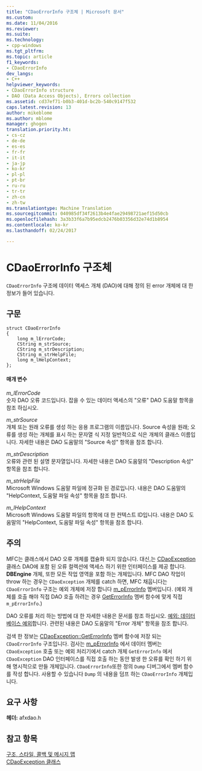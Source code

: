 ```yaml
---
title: "CDaoErrorInfo 구조체 | Microsoft 문서"
ms.custom: 
ms.date: 11/04/2016
ms.reviewer: 
ms.suite: 
ms.technology:
- cpp-windows
ms.tgt_pltfrm: 
ms.topic: article
f1_keywords:
- CDaoErrorInfo
dev_langs:
- C++
helpviewer_keywords:
- CDaoErrorInfo structure
- DAO (Data Access Objects), Errors collection
ms.assetid: cd37ef71-b0b3-401d-bc2b-540c9147f532
caps.latest.revision: 13
author: mikeblome
ms.author: mblome
manager: ghogen
translation.priority.ht:
- cs-cz
- de-de
- es-es
- fr-fr
- it-it
- ja-jp
- ko-kr
- pl-pl
- pt-br
- ru-ru
- tr-tr
- zh-cn
- zh-tw
ms.translationtype: Machine Translation
ms.sourcegitcommit: 040985df34f2613b4e4fae29498721aef15d50cb
ms.openlocfilehash: 3a3b33f6a7b95edcb2476b03356d32e74d1b8954
ms.contentlocale: ko-kr
ms.lasthandoff: 02/24/2017

---
```

# <a name="cdaoerrorinfo-structure"></a>CDaoErrorInfo 구조체
`CDaoErrorInfo` 구조에 데이터 액세스 개체 (DAO)에 대해 정의 된 error 개체에 대 한 정보가 들어 있습니다.  
  
## <a name="syntax"></a>구문  
  
```  
struct CDaoErrorInfo  
{  
    long m_lErrorCode;  
    CString m_strSource;  
    CString m_strDescription;  
    CString m_strHelpFile;  
    long m_lHelpContext;  
};  
```  
  
#### <a name="parameters"></a>매개 변수  
 *m_lErrorCode*  
 숫자 DAO 오류 코드입니다. 잡을 수 있는 데이터 액세스의 "오류" DAO 도움말 항목을 참조 하십시오.  
  
 *m_strSource*  
 개체 또는 원래 오류를 생성 하는 응용 프로그램의 이름입니다. Source 속성을 원래; 오류를 생성 하는 개체를 표시 하는 문자열 식 지정 일반적으로 식은 개체의 클래스 이름입니다. 자세한 내용은 DAO 도움말의 "Source 속성" 항목을 참조 합니다.  
  
 *m_strDescription*  
 오류와 관련 된 설명 문자열입니다. 자세한 내용은 DAO 도움말의 "Description 속성" 항목을 참조 합니다.  
  
 *m_strHelpFile*  
 Microsoft Windows 도움말 파일에 정규화 된 경로입니다. 내용은 DAO 도움말의 "HelpContext, 도움말 파일 속성" 항목을 참조 합니다.  
  
 *m_lHelpContext*  
 Microsoft Windows 도움말 파일의 항목에 대 한 컨텍스트 ID입니다. 내용은 DAO 도움말의 "HelpContext, 도움말 파일 속성" 항목을 참조 합니다.  
  
## <a name="remarks"></a>주의  
 MFC는 클래스에서 DAO 오류 개체를 캡슐화 되지 않습니다. 대신,는 [CDaoException](../../mfc/reference/cdaoexception-class.md) 클래스 DAO에 포함 된 오류 컬렉션에 액세스 하기 위한 인터페이스를 제공 합니다. **DBEngine** 개체, 또한 모든 작업 영역을 포함 하는 개체입니다. MFC DAO 작업이 throw 하는 경우는 `CDaoException` 개체를 catch 하면, MFC 채웁니다는 `CDaoErrorInfo` 구조는 예외 개체에 저장 합니다 [m_pErrorInfo](../../mfc/reference/cdaoexception-class.md#m_perrorinfo) 멤버입니다. (예외 개체를 호출 해야 직접 DAO 호출 하려는 경우 [GetErrorInfo](../../mfc/reference/cdaoexception-class.md#geterrorinfo) 멤버 함수에 맞게 직접 `m_pErrorInfo`.)  
  
 DAO 오류를 처리 하는 방법에 대 한 자세한 내용은 문서를 참조 하십시오. [예외: 데이터베이스 예외](../../mfc/exceptions-database-exceptions.md)합니다. 관련된 내용은 DAO 도움말의 "Error 개체" 항목을 참조 합니다.  
  
 검색 한 정보는 [CDaoException::GetErrorInfo](../../mfc/reference/cdaoexception-class.md#geterrorinfo) 멤버 함수에 저장 되는 `CDaoErrorInfo` 구조입니다. 검사는 [m_pErrorInfo](../../mfc/reference/cdaoexception-class.md#m_perrorinfo) 에서 데이터 멤버는 `CDaoException` 호출 또는 예외 처리기에서 catch 개체 `GetErrorInfo` 에서 `CDaoException` DAO 인터페이스를 직접 호출 하는 동안 발생 한 오류를 확인 하기 위해 명시적으로 만들 개체입니다. `CDaoErrorInfo`또한 정의 `Dump` 디버그에서 멤버 함수를 작성 합니다. 사용할 수 있습니다 `Dump` 의 내용을 덤프 하는 `CDaoErrorInfo` 개체입니다.  
  
## <a name="requirements"></a>요구 사항  
 **헤더:** afxdao.h  
  
## <a name="see-also"></a>참고 항목  
 [구조, 스타일, 콜백 및 메시지 맵](../../mfc/reference/structures-styles-callbacks-and-message-maps.md)   
 [CDaoException 클래스](../../mfc/reference/cdaoexception-class.md)

